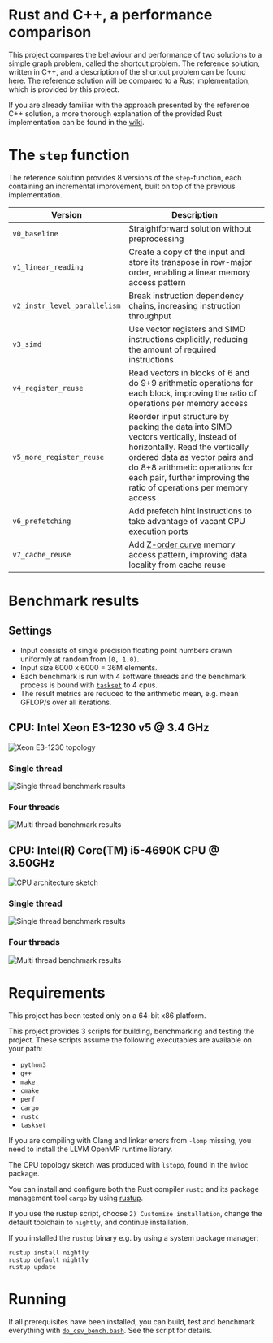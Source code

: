 # Rust and C++, a performance comparison

This project compares the behaviour and performance of two solutions to a simple graph problem, called the shortcut problem.
The reference solution, written in C++, and a description of the shortcut problem can be found [here](http://ppc.cs.aalto.fi/ch2/).
The reference solution will be compared to a [Rust](https://github.com/rust-lang/rust) implementation, which is provided by this project.

If you are already familiar with the approach presented by the reference C++ solution, a more thorough explanation of the provided Rust implementation can be found in the [wiki](../../wiki/Introduction).

# The `step` function

The reference solution provides 8 versions of the `step`-function, each containing an incremental improvement, built on top of the previous implementation.

Version | Description
--- | ---
`v0_baseline` | Straightforward solution without preprocessing
`v1_linear_reading` | Create a copy of the input and store its transpose in row-major order, enabling a linear memory access pattern
`v2_instr_level_parallelism` | Break instruction dependency chains, increasing instruction throughput
`v3_simd` | Use vector registers and SIMD instructions explicitly, reducing the amount of required instructions
`v4_register_reuse` | Read vectors in blocks of 6 and do 9+9 arithmetic operations for each block, improving the ratio of operations per memory access
`v5_more_register_reuse` | Reorder input structure by packing the data into SIMD vectors vertically, instead of horizontally. Read the vertically ordered data as vector pairs and do 8+8 arithmetic operations for each pair, further improving the ratio of operations per memory access
`v6_prefetching` | Add prefetch hint instructions to take advantage of vacant CPU execution ports
`v7_cache_reuse` | Add [Z-order curve](https://en.wikipedia.org/wiki/Z-order_curve) memory access pattern, improving data locality from cache reuse

# Benchmark results

## Settings

* Input consists of single precision floating point numbers drawn uniformly at random from `[0, 1.0)`.
* Input size 6000 x 6000 = 36M elements.
* Each benchmark is run with 4 software threads and the benchmark process is bound with [`taskset`](https://linux.die.net/man/1/taskset) to 4 cpus.
* The result metrics are reduced to the arithmetic mean, e.g. mean GFLOP/s over all iterations.

## CPU: Intel Xeon E3-1230 v5 @ 3.4 GHz

![Xeon E3-1230 topology](reports/Xeon_E3-1230_v5/cpu.png "Xeon E3-1230 v5")

### Single thread

![Single thread benchmark results](reports/Xeon_E3-1230_v5/single_core/plot.png "Single threaded performance")

### Four threads

![Multi thread benchmark results](reports/Xeon_E3-1230_v5/multi_core/plot.png "Multi threaded performance")

## CPU: Intel(R) Core(TM) i5-4690K CPU @ 3.50GHz

![CPU architecture sketch](cpu.png)

### Single thread

![Single thread benchmark results](reports/Xeon_E3-1230_v5/single_core/plot.png "Single threaded performance")

### Four threads

![Multi thread benchmark results](reports/Xeon_E3-1230_v5/multi_core/plot.png "Multi threaded performance")

# Requirements

This project has been tested only on a 64-bit x86 platform.

This project provides 3 scripts for building, benchmarking and testing the project.
These scripts assume the following executables are available on your path:

* `python3`
* `g++`
* `make`
* `cmake`
* `perf`
* `cargo`
* `rustc`
* `taskset`

If you are compiling with Clang and linker errors from `-lomp` missing, you need to install the LLVM OpenMP runtime library.

The CPU topology sketch was produced with `lstopo`, found in the `hwloc` package.

You can install and configure both the Rust compiler `rustc` and its package management tool `cargo` by using [rustup](https://github.com/rust-lang-nursery/rustup.rs).

If you use the rustup script, choose `2) Customize installation`, change the default toolchain to `nightly`, and continue installation.

If you installed the `rustup` binary e.g. by using a system package manager:
```
rustup install nightly
rustup default nightly
rustup update
```

# Running

If all prerequisites have been installed, you can build, test and benchmark everything with [`do_csv_bench.bash`](do_csv_bench.bash).
See the script for details.
